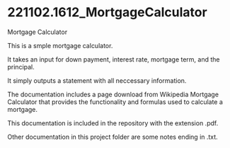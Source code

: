 # 221102.1612_MortgageCalculator
Mortgage Calculator

This is a smple mortgage calculator.

It takes an input for down payment, interest rate, mortgage term, and the principal.

It simply outputs a statement with all neccessary information.

The documentation includes a page download from Wikipedia Mortgage Calculator that provides the functionality and formulas used to calculate a mortgage.

This documentation is included in the repository with the extension .pdf.

Other documentation in this project folder are some notes ending in .txt.

